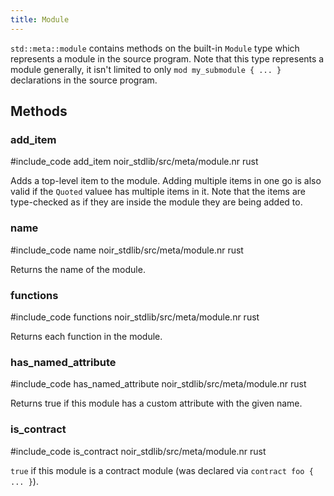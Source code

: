 ```yaml
---
title: Module
---
```


`std::meta::module` contains methods on the built-in `Module` type which represents a module in the source program.
Note that this type represents a module generally, it isn't limited to only `mod my_submodule { ... }`
declarations in the source program.

## Methods

### add_item

#include_code add_item noir_stdlib/src/meta/module.nr rust

Adds a top-level item to the module. Adding multiple items in one go is also 
valid if the `Quoted` valuee has multiple items in it.  Note that the items 
are type-checked as if they are inside the module they are being added to.

### name

#include_code name noir_stdlib/src/meta/module.nr rust

Returns the name of the module.

### functions

#include_code functions noir_stdlib/src/meta/module.nr rust

Returns each function in the module.

### has_named_attribute

#include_code has_named_attribute noir_stdlib/src/meta/module.nr rust

Returns true if this module has a custom attribute with the given name.

### is_contract

#include_code is_contract noir_stdlib/src/meta/module.nr rust

`true` if this module is a contract module (was declared via `contract foo { ... }`).
